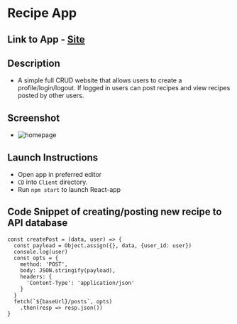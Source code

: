 # Recipe App

## Link to App  - [Site]("")

## Description
- A simple full CRUD website that allows users to create a profile/login/logout. If logged in users can post recipes and view recipes posted by other users.

## Screenshot  
- ![homepage](https://github.com/jlendle11/recipe/blob/master/client/src/Images/Homepage.png)

## Launch Instructions
- Open app in preferred editor
- ```CD``` into ```Client``` directory.
- Run ```npm start``` to launch React-app

## Code Snippet of creating/posting new recipe to API database

```
const createPost = (data, user) => {
  const payload = Object.assign({}, data, {user_id: user})
  console.log(user)
  const opts = {
    method: 'POST',
    body: JSON.stringify(payload),
    headers: {
      'Content-Type': 'application/json'
    }
  }
  fetch(`${baseUrl}/posts`, opts)
    .then(resp => resp.json())
}
```

